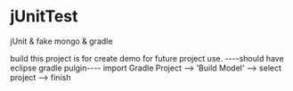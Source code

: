 # jUnitTest
jUnit &amp; fake mongo &amp; gradle

build this project is for create demo for future project use.
----should have eclipse gradle pulgin----
import Gradle Project --> 'Build Model' --> select project --> finish
